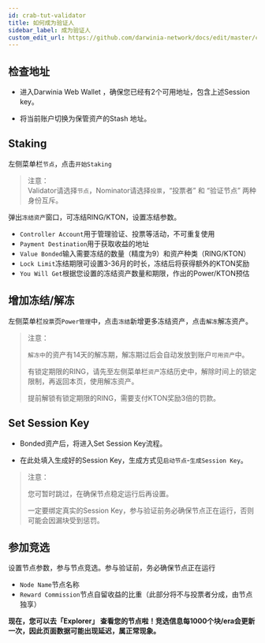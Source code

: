 ```yaml
---
id: crab-tut-validator
title: 如何成为验证人
sidebar_label: 成为验证人
custom_edit_url: https://github.com/darwinia-network/docs/edit/master/content/zh-CN/crab-tut-validator.md
---
```


## 检查地址

- 进入Darwinia Web Wallet ，确保您已经有2个可用地址，包含上述Session key。

- 将当前账户切换为保管资产的Stash 地址。

## Staking

左侧菜单栏`节点`，点击`开始Staking`

> 注意：  
> Validator请选择`节点`，Nominator请选择`投票`，“投票者” 和 “验证节点” 两种身份互斥。

弹出`冻结资产`窗口，可冻结RING/KTON，设置冻结参数。

- `Controller Account`用于管理验证、投票等活动，不可重复使用
- `Payment Destination`用于获取收益的地址
- `Value Bonded`输入需要冻结的数量（精度为9）和资产种类（RING/KTON）
- `Lock Limit`冻结期限可设置3-36月的时长，冻结后将获得额外的KTON奖励
- `You Will Get`根据您设置的冻结资产数量和期限，作出的Power/KTON预估

## 增加冻结/解冻

左侧菜单栏`投票`页`Power管理`中，点击`冻结`新增更多冻结资产，点击`解冻`解冻资产。

> 注意：
>
> `解冻中`的资产有14天的解冻期，解冻期过后会自动发放到账户`可用资产`中。
>
> 有锁定期限的RING，请先至左侧菜单栏`资产`冻结历史中，解除时间上的锁定限制，再返回本页，使用解冻资产。
>
> 提前解锁有锁定期限的RING，需要支付KTON奖励3倍的罚款。

## Set Session Key

- Bonded资产后，将进入Set Session Key流程。

- 在此处填入生成好的Session Key，生成方式见`启动节点`-`生成Session Key`。

> 注意：
>
> 您可暂时跳过，在确保节点稳定运行后再设置。
>
> 一定要绑定真实的Session Key，参与验证前务必确保节点正在运行，否则可能会因漏块受到惩罚。

## 参加竞选

设置节点参数，参与节点竞选。参与验证前，务必确保节点正在运行

- `Node Name`节点名称
- `Reward Commission`节点自留收益的比重（此部分将不与投票者分成，由节点独享）

**现在，您可以去「Explorer」 查看您的节点啦！竞选信息每1000个块/era会更新一次，因此页面数据可能出现延迟，属正常现象。**